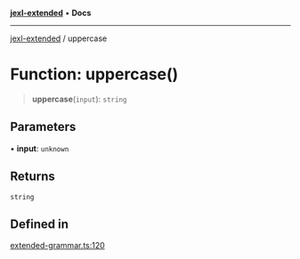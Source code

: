 [**jexl-extended**](../README.md) • **Docs**

***

[jexl-extended](../globals.md) / uppercase

# Function: uppercase()

> **uppercase**(`input`): `string`

## Parameters

• **input**: `unknown`

## Returns

`string`

## Defined in

[extended-grammar.ts:120](https://github.com/nikoraes/jexl-extended/blob/db8adde102268337995e72b2224f129152316ed5/src/extended-grammar.ts#L120)
